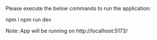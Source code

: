 Please execute the below commands to run the application: 

npm i
npm run dev

Note: App will be running on  http://localhost:5173/